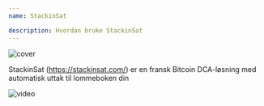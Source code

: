 ```yaml
---
name: StackinSat

description: Hvordan bruke StackinSat
---
```


![cover](assets/cover.webp)

StackinSat (https://stackinsat.com/) er en fransk Bitcoin DCA-løsning med automatisk uttak til lommeboken din

![video](https://www.youtube.com/watch?v=mpT3kJDfRVw)